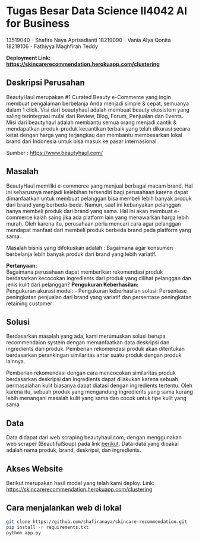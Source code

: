 # Tugas Besar Data Science II4042 AI for Business
13519040 - Shafira Naya Aprisadianti
18219090 - Vania Alya Qonita  
18219106 - Fathiyya Maghfirah Teddy

**Deployment Link: https://skincarerecommendation.herokuapp.com/clustering**  

## Deskripsi Perusahan
BeautyHaul merupakan #1 Curated Beauty e-Commerce yang ingin membuat pengalaman berbelanja Anda menjadi simple & cepat, semuanya dalam 1 click. Visi dari beautyhaul adalah membuat beauty ekosistem yang saling terintegrasi mulai dari Review, Blog, Forum, Penjualan dan Events. Misi dari beautyhaul adalah membantu semua orang menjadi cantik & mendapatkan produk-produk kecantikan terbaik yang telah dikurasi secara ketat dengan harga yang terjangkau dan membantu membesarkan lokal brand dari Indonesia untuk bisa masuk ke pasar internasional.

Sumber : https://www.beautyhaul.com/

## Masalah
BeautyHaul memiliki e-commerce yang menjual berbagai macam brand. Hal ini seharusnya menjadi kelebihan tersendiri bagi perusahaan karena dapat dimanfaatkan untuk membuat pelanggan bisa membeli lebih banyak produk dari brand yang berbeda-beda. Namun, saat ini kebanyakan pelanggan hanya membeli produk dari brand yang sama. Hal ini akan membuat e-commerce kalah saing jika ada platform lain yang menawarkan harga lebih murah. Oleh karena itu, perusahaan perlu mencari cara agar pelanggan mendapat manfaat dari membeli produk berbeda brand pada platform yang sama.

Masalah bisnis yang difokuskan adalah : Bagaimana agar konsumen berbelanja lebih banyak produk dari brand yang lebih variatif.

**Pertanyaan:**  
Bagaimana perusahaan dapat memberikan rekomendasi produk berdasarkan kecocokan ingredients dari produk yang dilihat pelanggan dan jenis kulit dari pelanggan? 
**Pengukuran Keberhasilan:**  
Pengukuran akurasi model: -
Pengukuran keberhasilan solusi: Persentase peningkatan penjualan dari brand yang variatif dan persentase peningkatan retaining customer

## Solusi
Berdasarkan masalah yang ada, kami merumuskan solusi berupa recommendaion system dengan memanfaatkan data deskripsi dan ingredients dari produk. Pemberian rekomendasi produk akan ditentukan berdasarkan perankingan similaritas antar suatu produk dengan produk lainnya.

Pemberian rekomendasi dengan cara mencocokan similaritas produk berdasarkan deskripsi dan ingredients dapat dilakukan karena sebuah permasalahan kulit biasanya dapat diatasi dengan ingredients tertentu. Oleh karena itu, sebuah produk yang mengandung ingredients yang sama kurang lebih menangani masalah kulit yang sama dan cocok untuk tipe kulit yang sama

## Data
Data didapat dari web scraping beautyhaul.com, dengan menggunakan web scraper (BeautifulSoup) pada link <a href="https://colab.research.google.com/drive/1ZnQ__IPne8TnKjggfltNdIvPDw6qrO5A?authuser=1#scrollTo=ZsmuIKwYNSuf" target="_blank">berikut</a>. Data-data yang dipakai adalah nama produk, brand, deskripsi, dan ingredients.

## Akses Website
Berikut merupakan hasil model yang telah kami deploy.
Link: https://skincarerecommendation.herokuapp.com/clustering

## Cara menjalankan web di lokal
```bash
git clone https://github.com/shafiranaya/skincare-recommendation.git
pip install -r requirements.txt
python app.py
```